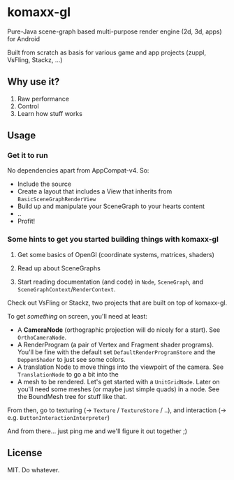 # komaxx-gl
Pure-Java scene-graph based multi-purpose render engine (2d, 3d, apps) for Android

Built from scratch as basis for various game and app projects (zuppl, VsFling, Stackz, ...)

## Why use it?

1. Raw performance
2. Control
3. Learn how stuff works

## Usage

### Get it to run 

No dependencies apart from AppCompat-v4.
So:
- Include the source
- Create a layout that includes a View that inherits from `BasicSceneGraphRenderView`
- Build up and manipulate your SceneGraph to your hearts content
- ..
- Profit!

### Some hints to get you started building things with komaxx-gl

1. Get some basics of OpenGl (coordinate systems, matrices, shaders)

2. Read up about SceneGraphs  

3. Start reading documentation (and code) in `Node`, `SceneGraph`, and `SceneGraphContext`/`RenderContext`. 

Check out VsFling or Stackz, two projects that are built on top of komaxx-gl.

To get *something* on screen, you'll need at least: 
* A **CameraNode** (orthographic projection will do nicely for a start). See `OrthoCameraNode`.
* A RenderProgram (a pair of Vertex and Fragment shader programs). You'll be fine with the default set `DefaultRenderProgramStore` and the `DeppenShader` to just see some colors.
* A translation Node to move things into the viewpoirt of the camera. See `TranslationNode` to go a bit into the 
* A mesh to be rendered. Let's get started with a `UnitGridNode`. Later on you'll need some meshes (or maybe just simple quads) in a node. See the BoundMesh tree for stuff like that.

From then, go to texturing (-> `Texture` / `TextureStore` / ..), and interaction (-> e.g. `ButtonInteractionInterpreter`)

And from there... just ping me and we'll figure it out together ;)

## License

MIT. Do whatever.
